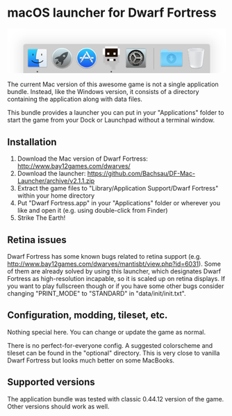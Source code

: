 ﻿macOS launcher for Dwarf Fortress
==================================

![Dock screenshot](/screenshots/dock.png)

The current Mac version of this awesome game is not a single application
bundle. Instead, like the Windows version, it consists of a directory
containing the application along with data files.

This bundle provides a launcher you can put in your "Applications" folder to
start the game from your Dock or Launchpad without a terminal window.

Installation
-------------
1. Download the Mac version of Dwarf Fortress:
   http://www.bay12games.com/dwarves/
2. Download the launcher:
   https://github.com/Bachsau/DF-Mac-Launcher/archive/v2.1.1.zip
3. Extract the game files to "Library/Application Support/Dwarf Fortress"
   within your home directory
4. Put "Dwarf Fortress.app" in your "Applications" folder or wherever you like
   and open it (e.g. using double-click from Finder)
5. Strike The Earth!

Retina issues
--------------
Dwarf Fortress has some known bugs related to retina support
(e.g. http://www.bay12games.com/dwarves/mantisbt/view.php?id=6031).
Some of them are already solved by using this launcher, which designates Dwarf
Fortress as high-resolution incapable, so it is scaled up on retina displays.
If you want to play fullscreen though or if you have some other bugs consider
changing "PRINT_MODE" to "STANDARD" in "data/init/init.txt".

Configuration, modding, tileset, etc.
--------------------------------------
Nothing special here. You can change or update the game as normal.

There is no perfect-for-everyone config. A suggested colorscheme and tileset
can be found in the "optional" directory. This is very close to vanilla Dwarf
Fortress but looks much better on some MacBooks.

Supported versions
-------------------
The application bundle was tested with classic 0.44.12 version of the game.
Other versions should work as well.
